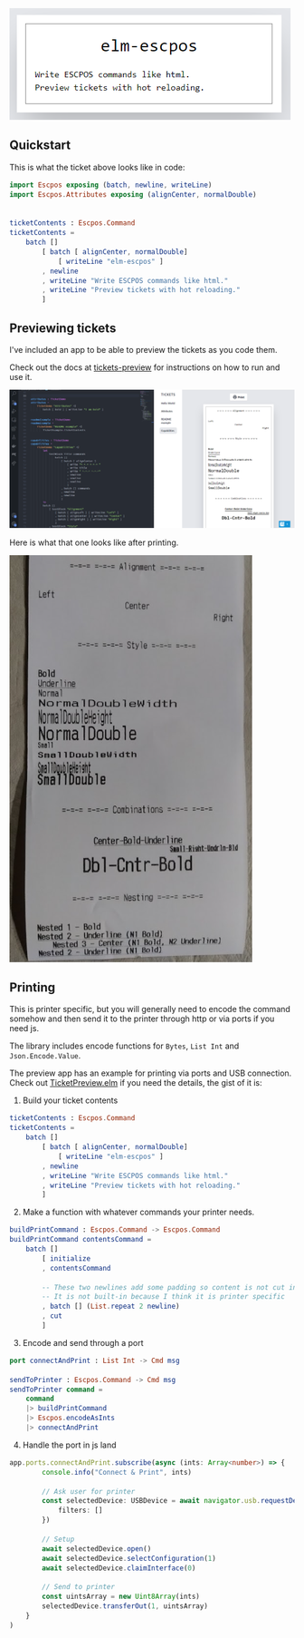 ![](https://raw.githubusercontent.com/nicolasgargano/elm-escpos/main/assets/title.png)

## Quickstart

This is what the ticket above looks like in code:

```elm
import Escpos exposing (batch, newline, writeLine)
import Escpos.Attributes exposing (alignCenter, normalDouble)


ticketContents : Escpos.Command
ticketContents =
    batch []
        [ batch [ alignCenter, normalDouble]
            [ writeLine "elm-escpos" ]
        , newline
        , writeLine "Write ESCPOS commands like html."
        , writeLine "Preview tickets with hot reloading."
        ]
```

## Previewing tickets
I've included an app to be able to preview the tickets as you code them.

Check out the docs at [tickets-preview](https://github.com/nicolasgargano/elm-escpos/tree/main/tickets-preview) 
for instructions on how to run and use it.

![](https://raw.githubusercontent.com/nicolasgargano/elm-escpos/main/assets/preview.png)

Here is what that one looks like after printing.

![](https://raw.githubusercontent.com/nicolasgargano/elm-escpos/main/assets/capabilities-ticket-print.png)

## Printing
This is printer specific, but you will generally need to encode the command somehow 
and then send it to the printer through http or via ports if you need js.

The library includes encode functions for `Bytes`, `List Int` and `Json.Encode.Value`.

The preview app has an example for printing via ports and USB connection. 
Check out [TicketPreview.elm](https://github.com/nicolasgargano/elm-escpos/blob/main/tickets-preview/src/TicketPreview.elm) 
if you need the details, the gist of it is:

1. Build your ticket contents

```elm
ticketContents : Escpos.Command
ticketContents =
    batch []
        [ batch [ alignCenter, normalDouble]
            [ writeLine "elm-escpos" ]
        , newline
        , writeLine "Write ESCPOS commands like html."
        , writeLine "Preview tickets with hot reloading."
        ]
```

2. Make a function with whatever commands your printer needs.

```elm
buildPrintCommand : Escpos.Command -> Escpos.Command
buildPrintCommand contentsCommand =
    batch []
        [ initialize
        , contentsCommand

        -- These two newlines add some padding so content is not cut in half
        -- It is not built-in because I think it is printer specific
        , batch [] (List.repeat 2 newline)
        , cut
        ]
```

3. Encode and send through a port

```elm
port connectAndPrint : List Int -> Cmd msg

sendToPrinter : Escpos.Command -> Cmd msg
sendToPrinter command =
    command
    |> buildPrintCommand
    |> Escpos.encodeAsInts
    |> connectAndPrint
```

4. Handle the port in js land 

```typescript
app.ports.connectAndPrint.subscribe(async (ints: Array<number>) => {
        console.info("Connect & Print", ints)

        // Ask user for printer
        const selectedDevice: USBDevice = await navigator.usb.requestDevice({
            filters: []
        })

        // Setup
        await selectedDevice.open()
        await selectedDevice.selectConfiguration(1)
        await selectedDevice.claimInterface(0)

        // Send to printer
        const uintsArray = new Uint8Array(ints)
        selectedDevice.transferOut(1, uintsArray)
    }
)
```
